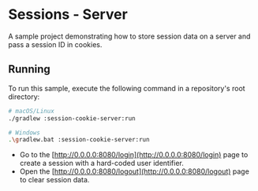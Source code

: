# Sessions - Server
A sample project demonstrating how to store session data on a server and pass a session ID in cookies.

## Running
To run this sample, execute the following command in a repository's root directory:
```bash
# macOS/Linux
./gradlew :session-cookie-server:run

# Windows
.\gradlew.bat :session-cookie-server:run
```

* Go to the [http://0.0.0.0:8080/login](http://0.0.0.0:8080/login) page to create a session with a hard-coded user identifier.
* Open the [http://0.0.0.0:8080/logout](http://0.0.0.0:8080/logout) page to clear session data.